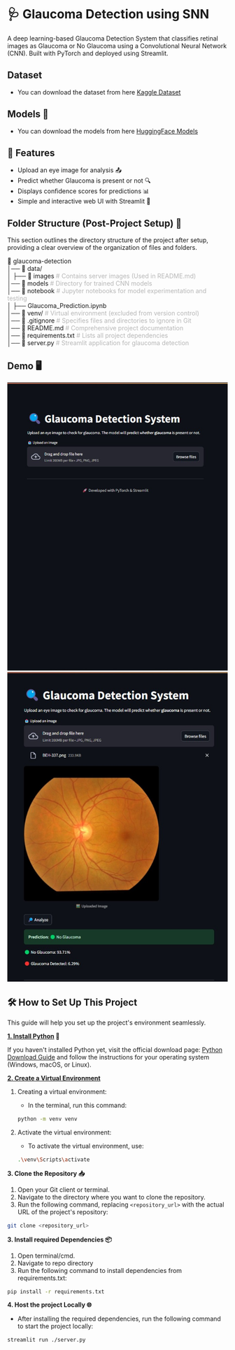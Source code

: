 # 🩺 Glaucoma Detection using SNN

A deep learning-based Glaucoma Detection System that classifies retinal images as Glaucoma or No Glaucoma using a Convolutional Neural Network (CNN). Built with PyTorch and deployed using Streamlit.

## Dataset

- You can download the dataset from here [Kaggle Dataset](https://www.kaggle.com/datasets/sabari50312/fundus-pytorch)

## Models 🤖

- You can download the models from here [HuggingFace Models](https://huggingface.co/KarthikNot/glaucoma-detection)

## 📌 Features

- Upload an eye image for analysis 📤
- Predict whether Glaucoma is present or not 🔍
- Displays confidence scores for predictions 📊
- Simple and interactive web UI with Streamlit 🎨

## Folder Structure (Post-Project Setup) 📁

This section outlines the directory structure of the project after setup, providing a clear overview of the organization of files and folders.

📁 glaucoma-detection  
│── 📁 data/  
│ ├── 📁 images <span style="opacity: 0.3;"># Contains server images (Used in README.md)</span>  
│── 📁 models <span style="opacity: 0.3;"># Directory for trained CNN models</span>  
│── 📁 notebook <span style="opacity: 0.3;"># Jupyter notebooks for model experimentation and testing</span>  
│ ├── Glaucoma_Prediction.ipynb  
│── 📁 venv/ <span style="opacity: 0.3;"># Virtual environment (excluded from version control)</span>  
│── 📜 .gitignore <span style="opacity: 0.3;"># Specifies files and directories to ignore in Git</span>  
│── 📜 README.md <span style="opacity: 0.3;"># Comprehensive project documentation</span>  
│── 📜 requirements.txt <span style="opacity: 0.3;"># Lists all project dependencies</span>  
│── 📜 server.py <span style="opacity: 0.3;"># Streamlit application for glaucoma detection</span>

## Demo 🖥️

<img src='./images/Home.jpg'>

<img src='./images/working.jpg'>

## 🛠️ How to Set Up This Project

This guide will help you set up the project's environment seamlessly.

**<u>1. Install Python</u> 🐍**

If you haven't installed Python yet, visit the official download page: [Python Download Guide](https://wiki.python.org/moin/BeginnersGuide/Download) and follow the instructions for your operating system (Windows, macOS, or Linux).

**<u>2. Create a Virtual Environment</u>**

1. Creating a virtual environment:

   - In the terminal, run this command:

   ```bash
   python -m venv venv
   ```

2. Activate the virtual environment:

   - To activate the virtual environment, use:

   ```bash
   .\venv\Scripts\activate
   ```

**3. Clone the Repository 📥**

1. Open your Git client or terminal.
2. Navigate to the directory where you want to clone the repository.
3. Run the following command, replacing `<repository_url>` with the actual URL of the project's repository:

```bash
git clone <repository_url>
```

**3. Install required Dependencies 📦**

1. Open terminal/cmd.
2. Navigate to repo directory
3. Run the following command to install dependencies from requirements.txt:

```bash
pip install -r requirements.txt
```

**4. Host the project Locally 🌐**

- After installing the required dependencies, run the following command to start the project locally:

```bash
streamlit run ./server.py
```
